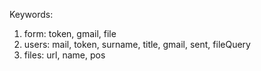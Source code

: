 Keywords:
1. form: token, gmail, file
2. users: mail, token, surname, title, gmail, sent, fileQuery
3. files: url, name, pos
